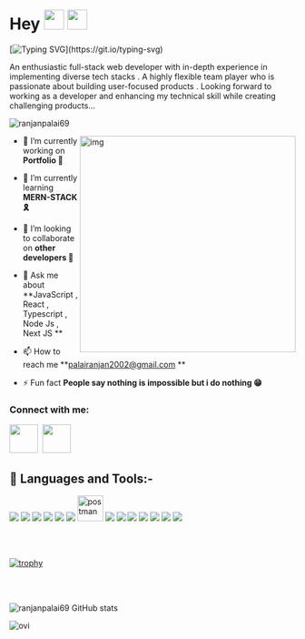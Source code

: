 # Hey <img src= "https://media2.giphy.com/media/Lm5hxmmI6ucOQGfjKj/giphy.gif?cid=6c09b952o9xti0m387z597k2xqipch3qmqjydym98oef87ve&rid=giphy.gif&ct=s" width= "35" height= "35"> <img src= "https://media.tenor.com/images/2adfe94e69139f3e22623b61d375a7a7/tenor.gif" width= "35" height= "35">

 [![Typing SVG](https://readme-typing-svg.herokuapp.com?font=Architects+Daughter&color=F3690F&size=30&center=false&lines=Hey+!+its+Ranjan+Palai..;A+Passionate+Full-stack-web-developer...)](https://git.io/typing-svg)

An enthusiastic full-stack web developer with in-depth experience in implementing diverse tech stacks . A highly flexible team player who is passionate about building user-focused products . Looking forward to working as a developer and enhancing my technical skill while creating challenging products...



<p align="left"> <img src="https://komarev.com/ghpvc/?username=ranjanpalai69&label=Profile%20views&color=0e75b6&style=flat" alt="ranjanpalai69" /> </p>
<img src="https://camo.githubusercontent.com/cae12fddd9d6982901d82580bdf321d81fb299141098ca1c2d4891870827bf17/68747470733a2f2f6d69726f2e6d656469756d2e636f6d2f6d61782f313336302f302a37513379765349765f7430696f4a2d5a2e676966" width="380px" align="right" alt="img"/>


- 🔭 I’m currently working on **Portfolio 👜**

- 🌱 I’m currently learning **MERN-STACK 🎗️**

- 👯 I’m looking to collaborate on **other developers 👀**

- 💬 Ask me about **JavaScript , React , Typescript , Node Js , Next JS **

- 📫 How to reach me **palairanjan2002@gmail.com **

- ⚡ Fun fact **People say nothing is impossible but i do nothing 😁**


<h3 align="left">Connect with me: </h3>
<a href="https://www.linkedin.com/in/ranjan-palai19/" target="_blank"><img src="https://static.licdn.com/sc/h/5bukxbhy9xsil5mb7c2wulfbx" height="50px" width="50px"/></a>&nbsp;
<a href="https://twitter.com/RANJANPALAI141" target="_blank"><img src="https://abs.twimg.com/responsive-web/client-web/icon-ios.b1fc727a.png" height="50px" width="50px"/></a>

## 🚀 Languages and Tools:-

<p align="left"> 
<img src="https://img.icons8.com/color/48/000000/html-5.png"/>  
    <img src="https://img.icons8.com/color/48/000000/css3.png"/>
   <img src="https://img.icons8.com/color/48/000000/javascript.png"/>
  <img src="https://img.icons8.com/color/48/000000/react-native.png"/>  
  <img src="https://img.icons8.com/color/48/000000/redux.png"/> 
     <img src="https://img.icons8.com/color/48/000000/nodejs.png"/>
  <img src="https://www.vectorlogo.zone/logos/getpostman/getpostman-icon.svg" alt="postman" width="45" height="45"/> 
   <img src="https://img.icons8.com/color/48/000000/git.png"/> 
   <img src="https://img.icons8.com/color/48/000000/typescript.png"/> 
   <img src="https://img.icons8.com/color/48/000000/nextjs.png"/> 
    <img src="https://img.icons8.com/color/48/000000/express-js.png"/> 
   <img src="https://img.icons8.com/color/48/000000/mongodb.png"/> 
   <img src="https://img.icons8.com/color/48/000000/chakra-ui.png"/> 
   <img src="https://img.icons8.com/color/48/000000/material-ui.png"/> 
  
</p>

</br>
</br>


[![trophy](https://github-profile-trophy.vercel.app/?username=ranjanpalai69)](https://github.com/ryo-ma/github-profile-trophy)

</br>
</br>

<span align="center">![ranjanpalai69 GitHub stats](https://github-readme-stats.vercel.app/api?username=ranjanpalai69&show_icons=true&theme=radical) </span>&nbsp;&nbsp;&nbsp;&nbsp;&nbsp;&nbsp;&nbsp;


<span align="center"><img src="https://github-readme-stats.vercel.app/api/top-langs?username=ranjanpalai69&show_icons=true&locale=en&layout=compact&theme=gruvbox&include_all_commits=true&count_private=true" alt="ovi" /></span>

</br>



<br/>
